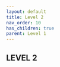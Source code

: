 ```yaml
---
layout: default
title: Level 2
nav_order: 10
has_children: true
parent: Level 1
---
```


## LEVEL 2

